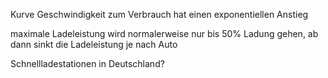 Kurve Geschwindigkeit zum Verbrauch hat einen exponentiellen Anstieg

maximale Ladeleistung wird normalerweise nur bis 50% Ladung gehen, ab dann sinkt die Ladeleistung je nach Auto

Schnellladestationen in Deutschland? 